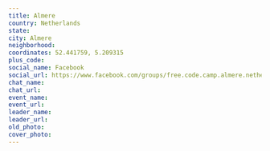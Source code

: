 ```yaml
---
title: Almere
country: Netherlands
state: 
city: Almere
neighborhood: 
coordinates: 52.441759, 5.209315
plus_code:
social_name: Facebook
social_url: https://www.facebook.com/groups/free.code.camp.almere.netherlands
chat_name:
chat_url:
event_name:
event_url:
leader_name:
leader_url:
old_photo: 
cover_photo:
---
```

